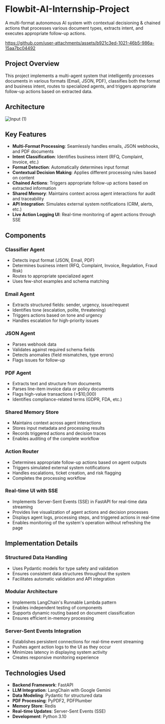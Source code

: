 # Flowbit-AI-Internship-Project

A multi-format autonomous AI system with contextual decisioning & chained actions that processes various document types, extracts intent, and executes appropriate follow-up actions.


https://github.com/user-attachments/assets/b921c3ed-1021-46b5-986a-15aa7bc04492


## Project Overview

This project implements a multi-agent system that intelligently processes documents in various formats (Email, JSON, PDF), classifies both the format and business intent, routes to specialized agents, and triggers appropriate follow-up actions based on extracted data.

## Architecture

![Input (1)](https://github.com/user-attachments/assets/149212bf-8223-4d47-bfce-560f07d32d80)



## Key Features

- **Multi-Format Processing**: Seamlessly handles emails, JSON webhooks, and PDF documents
- **Intent Classification**: Identifies business intent (RFQ, Complaint, Invoice, etc.)
- **Format Detection**: Automatically determines input format
- **Contextual Decision Making**: Applies different processing rules based on content
- **Chained Actions**: Triggers appropriate follow-up actions based on extracted information
- **Shared Memory**: Maintains context across agent interactions for audit and traceability
- **API Integration**: Simulates external system notifications (CRM, alerts, etc.)
- **Live Action Logging UI**: Real-time monitoring of agent actions through SSE

## Components

### Classifier Agent
- Detects input format (JSON, Email, PDF)
- Determines business intent (RFQ, Complaint, Invoice, Regulation, Fraud Risk)
- Routes to appropriate specialized agent
- Uses few-shot examples and schema matching

### Email Agent
- Extracts structured fields: sender, urgency, issue/request
- Identifies tone (escalation, polite, threatening)
- Triggers actions based on tone and urgency
- Handles escalation for high-priority issues

### JSON Agent
- Parses webhook data
- Validates against required schema fields
- Detects anomalies (field mismatches, type errors)
- Flags issues for follow-up

### PDF Agent
- Extracts text and structure from documents
- Parses line-item invoice data or policy documents
- Flags high-value transactions (>$10,000)
- Identifies compliance-related terms (GDPR, FDA, etc.)

### Shared Memory Store
- Maintains context across agent interactions
- Stores input metadata and processing results
- Records triggered actions and decision traces
- Enables auditing of the complete workflow

### Action Router
- Determines appropriate follow-up actions based on agent outputs
- Triggers simulated external system notifications
- Handles escalations, ticket creation, and risk flagging
- Completes the processing workflow

### Real-time UI with SSE
- Implements Server-Sent Events (SSE) in FastAPI for real-time data streaming
- Provides live visualization of agent actions and decision processes
- Displays agent logs, processing steps, and triggered actions in real-time
- Enables monitoring of the system's operation without refreshing the page

## Implementation Details

### Structured Data Handling
- Uses Pydantic models for type safety and validation
- Ensures consistent data structures throughout the system
- Facilitates automatic validation and API integration

### Modular Architecture
- Implements LangChain's Runnable Lambda pattern
- Enables independent testing of components
- Supports dynamic routing based on document classification
- Ensures efficient in-memory processing

### Server-Sent Events Integration
- Establishes persistent connections for real-time event streaming
- Pushes agent action logs to the UI as they occur
- Minimizes latency in displaying system activity
- Creates responsive monitoring experience


## Technologies Used

- **Backend Framework**: FastAPI
- **LLM Integration**: LangChain with Google Gemini
- **Data Modeling**: Pydantic for structured data
- **PDF Processing**: PyPDF2, PDFPlumber
- **Memory Store**: Redis
- **Real-time Updates**: Server-Sent Events (SSE)
- **Development**: Python 3.10
